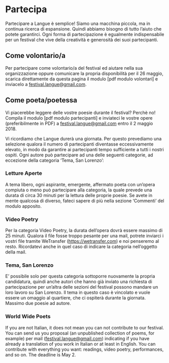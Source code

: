 <h1 class="main-title">Partecipa</h1>

Partecipare a Langue è semplice!
Siamo una macchina piccola, ma in continua ricerca di espansione. Quindi abbiamo bisogno di tutto l’aiuto che potete garantirci. Ogni forma di partecipazione è egualmente indispensabile per un festival che vive della creatività e generosità dei suoi partecipanti.

<h2 id="come-volontario-a">Come volontario/a</h2>

Per partecipare come volontario/a del festival ed aiutare nella sua organizzazione oppure comunicare la propria disponibilità per il 26 maggio, scarica direttamente da questa pagina il modulo [pdf modulo volontari] e inviacelo a festival.langue@gmail.com.

<h2 id="come-poeta-poetessa">Come poeta/poetessa</h2>

Vi piacerebbe leggere delle vostre poesie durante il festival? Perchè no!
Compila il modulo [pdf modulo partecipanti] e inviateci le vostre opere (preferibilmente in PDF) a festival.langue@gmail.com entro il 2 maggio 2018.

Vi ricordiamo che Langue durerà una giornata. Per questo prevediamo una selezione qualora il numero di partecipanti diventasse eccessivamente elevato, in modo da garantire ai partecipanti tempo sufficiente a tutti i nostri ospiti. Ogni autore può partecipare ad una delle seguenti categorie, ad eccezione della categoria ‘Tema, San Lorenzo’:

### Letture Aperte
A tema libero, ogni aspirante, emergente, affermato poeta con un’opera compiuta o meno può partecipare alla categoria, la quale prevede una durata di circa 30 minuti per la lettura delle proprie poesie. Se avete in mente qualcosa di diverso, fateci sapere di più nella sezione ‘Commenti’ del modulo apposito.

### Video Poetry
Per la categoria Video Poetry, la durata dell’opera dovrà essere massimo di 25 minuti. Qualora il file fosse troppo pesante per una mail, potrete inviarci i vostri file tramite WeTransfer (https://wetransfer.com) e noi penseremo al resto. Ricordatevi anche in quel caso di indicare la categoria nell’oggetto della mail.

### Tema, San Lorenzo
E’ possibile solo per questa categoria sottoporre nuovamente la propria candidatura, quindi anche autori che hanno già inviato una richiesta di partecipazione per un’altra delle sezioni del festival possono mandare un loro lavoro su San Lorenzo. Il tema in questo caso è vincolato e vuole essere un omaggio al quartiere, che ci ospiterà durante la giornata. Massimo due poesie ad autore.

### World Wide Poets
If you are not Italian, it does not mean you can not contribute to our festival. You can send us you proposal (an unpublished collection of poems, for example) per mail (festival.langue@gmail.com) indicating if you have already a translation of you work in Italian or at least in English. You can contribute with everything you want: readings, video poetry, performances, and so on. The deadline is May 2.
